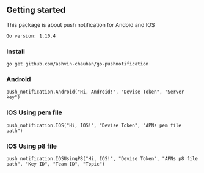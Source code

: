 ## Getting started
This package is about push notification for Andoid and IOS

```
Go version: 1.10.4
```

### Install
```
go get github.com/ashvin-chauhan/go-pushnotification
```

### Android
```
push_notification.Android("Hi, Android!", "Devise Token", "Server key")
```

### IOS Using pem file
```
push_notification.IOS("Hi, IOS!", "Devise Token", "APNs pem file path")
```

### IOS Using p8 file
```
push_notification.IOSUsingP8("Hi, IOS!", "Devise Token", "APNs p8 file path", "Key ID", "Team ID", "Topic")
```
